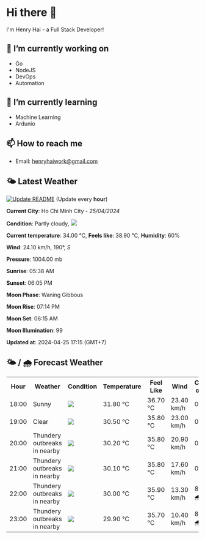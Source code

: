 # Hi there 👋

I'm Henry Hai - a Full Stack Developer!

## 🔭 I’m currently working on

- Go
- NodeJS
- DevOps
- Automation

## 🌱 I’m currently learning

- Machine Learning
- Ardunio

## 📫 How to reach me

- Email: <henryhaiwork@gmail.com>

## 🌤️ Latest Weather
[![Update README](https://github.com/henry0hai/henry0hai/actions/workflows/udpateReadme.yml/badge.svg)](https://github.com/henry0hai/henry0hai/actions/workflows/udpateReadme.yml)
(Update every **hour**)
<!-- CURRENT_WEATHER:START -->
**Current City**: Ho Chi Minh City - *25/04/2024*

**Condition**: Partly cloudy, <img src="https://cdn.weatherapi.com/weather/64x64/day/116.png"/>

**Current temperature**: 34.00 °C, **Feels like**: 38.90 °C, **Humidity**: 60%

**Wind**: 24.10 km/h, 190°, *S*

**Pressure**: 1004.00 mb

**Sunrise**: 05:38 AM

**Sunset**: 06:05 PM

**Moon Phase**: Waning Gibbous

**Moon Rise**: 07:14 PM

**Moon Set**: 06:15 AM

**Moon Illumination**: 99

**Updated at**: 2024-04-25 17:15 (GMT+7)<!-- CURRENT_WEATHER:END -->

## 🌤️ / 🌧️ Forecast Weather
<!-- FORECAST_WEATHER:START -->
<table>
		<tr>
			<th>Hour</th>
			<th>Weather</th>
			<th>Condition</th>
			<th>Temperature</th>
			<th>Feel Like</th>
			<th>Wind</th>
			<th>Chance of Rain</th>
		</tr>
				<tr>
					<td>18:00</td>
					<td>Sunny</td>
					<td><img src='https://cdn.weatherapi.com/weather/64x64/day/113.png'/></td>
					<td>31.80 °C</td>
					<td>36.70 °C</td>
					<td>23.40 km/h</td>
					<td>0 %</td>
				</tr>
				<tr>
					<td>19:00</td>
					<td>Clear </td>
					<td><img src='https://cdn.weatherapi.com/weather/64x64/night/113.png'/></td>
					<td>30.50 °C</td>
					<td>35.80 °C</td>
					<td>23.00 km/h</td>
					<td>0 %</td>
				</tr>
				<tr>
					<td>20:00</td>
					<td>Thundery outbreaks in nearby</td>
					<td><img src='https://cdn.weatherapi.com/weather/64x64/night/200.png'/></td>
					<td>30.20 °C</td>
					<td>35.80 °C</td>
					<td>20.90 km/h</td>
					<td>0 %</td>
				</tr>
				<tr>
					<td>21:00</td>
					<td>Thundery outbreaks in nearby</td>
					<td><img src='https://cdn.weatherapi.com/weather/64x64/night/200.png'/></td>
					<td>30.10 °C</td>
					<td>35.80 °C</td>
					<td>17.60 km/h</td>
					<td>0 %</td>
				</tr>
				<tr>
					<td>22:00</td>
					<td>Thundery outbreaks in nearby</td>
					<td><img src='https://cdn.weatherapi.com/weather/64x64/night/200.png'/></td>
					<td>30.00 °C</td>
					<td>35.90 °C</td>
					<td>13.30 km/h</td>
					<td>85 % 🌧️</td>
				</tr>
				<tr>
					<td>23:00</td>
					<td>Thundery outbreaks in nearby</td>
					<td><img src='https://cdn.weatherapi.com/weather/64x64/night/200.png'/></td>
					<td>29.90 °C</td>
					<td>35.70 °C</td>
					<td>10.40 km/h</td>
					<td>81 % 🌧️</td>
				</tr>
</table>
<!-- FORECAST_WEATHER:END -->
